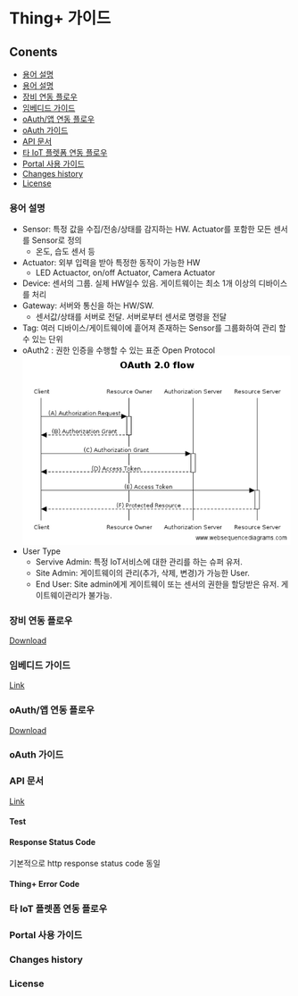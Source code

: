 # Thing+ 가이드

## Conents
* [용어 설명](#용어-설명)
* [용어 설명](https://github.com/daliworks/thingplus-guide/blob/master/doc/README_kr.md#용어-설명)
* [장비 연동 플로우](https://github.com/daliworks/thingplus-guide/blob/master/doc/README_kr.md#장비-연동-플로우)
* [임베디드 가이드](https://github.com/daliworks/thingplus-guide/blob/master/doc/README_kr.md#임베디드-가이드)
* [oAuth/앱 연동 플로우](https://github.com/daliworks/thingplus-guide/blob/master/doc/README_kr.md#oauth앱-연동-플로우)
* [oAuth 가이드](https://github.com/daliworks/thingplus-guide/blob/master/doc/README_kr.md#oauth-가이드)
* [API 문서](https://github.com/daliworks/thingplus-guide/blob/master/doc/README_kr.md#api-문서)
* [타 IoT 플렛폼 연동 플로우](https://github.com/daliworks/thingplus-guide/blob/master/doc/README_kr.md#타-iot-플렛폼-연동-플로우)
* [Portal 사용 가이드](https://github.com/daliworks/thingplus-guide/blob/master/doc/README_kr.md#portal-사용-가이드)
* [Changes history](https://github.com/daliworks/thingplus-guide/blob/master/doc/README_kr.md#changes-history)
* [License](https://github.com/daliworks/thingplus-guide/blob/master/doc/README_kr.md#license)

### 용어 설명
- Sensor: 특정 값을 수집/전송/상태를 감지하는 HW. Actuator를 포함한 모든 센서를 Sensor로 정의
    - 온도, 습도 센서 등
- Actuator: 외부 입력을 받아 특정한 동작이 가능한 HW
    - LED Actuactor, on/off Actuator, Camera Actuator
- Device: 센서의 그룹. 실제 HW일수 있음. 게이트웨이는 최소 1개 이상의 디바이스를 처리
- Gateway: 서버와 통신을 하는 HW/SW.
    - 센서값/상태를 서버로 전달. 서버로부터 센서로 명령을 전달
- Tag: 여러 디바이스/게이트웨이에 흩어져 존재하는 Sensor를 그룹화하여 관리 할 수 있는 단위
- oAuth2 : 권한 인증을 수행할 수 있는 표준 Open Protocol  
  ![oauth](https://github.com/daliworks/thingplus-guide/blob/master/doc/images/oauth2.png "oauth")
- User Type  
  - Servive Admin: 특정 IoT서비스에 대한 관리를 하는 슈퍼 유저.
  - Site Admin: 게이트웨이의 관리(추가, 삭제, 변경)가 가능한 User. 
  - End User: Site admin에게 게이트웨이 또는 센서의 권한을 할당받은 유저. 게이트웨이관리가 불가능.
  
### 장비 연동 플로우
[Download](https://github.com/daliworks/thingplus-guide/raw/master/doc/src/dist/[kr]flow_for_hardware_v1.1.pdf)

### 임베디드 가이드
[Link](https://github.com/daliworks/thingplus-embedded/blob/master/docs/Thingplus_Embedded_Guide.md)

### oAuth/앱 연동 플로우
[Download](https://github.com/daliworks/thingplus-guide/raw/master/doc/src/dist/[kr]flow_for_app_with_oauth2_v1.1.pdf)

### oAuth 가이드


### API 문서
[Link](https://thingplus-10.api-docs.io/2.0/)

#### Test

#### Response Status Code
기본적으로 http response status code 동일

#### Thing+ Error Code


### 타 IoT 플렛폼 연동 플로우


### Portal 사용 가이드


### Changes history



### License
